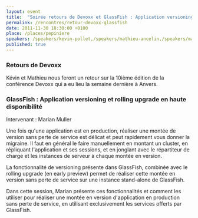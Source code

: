 ```yaml
---
layout: event
title:  "Soirée retours de Devoxx et GlassFish : Application versioning et rolling upgrade en haute disponibilité"
permalink: /rencontres/retour-devoxx-glassfish
date: 2011-11-30 18:30:00 +0100
place: /places/pepiniere
speakers: /speakers/kevin-pollet,/speakers/mathieu-ancelin,/speakers/marian-muller
published: true
---
```


### Retours de Devoxx

Kévin et Mathieu nous feront un retour sur la 10ième édition de la conférence Devoxx qui a eu lieu la semaine dernière à Anvers.

### GlassFish : Application versioning et rolling upgrade en haute disponibilité

Intervenant : Marian Muller

Une fois qu'une application est en production, réaliser une montée de version sans perte de service est délicat et peut rapidement vous donner la migraine. Il faut en général le faire manuellement en montant un cluster, en répliquant l'application et ses sessions, et en jonglant avec le répartiteur de charge et les instances de serveur à chaque montée en version.

La fonctionnalité de versioning présente dans GlassFish, combinée avec le rolling upgrade (en early preview) permet de réaliser cette montée en version sans perte de service sur une instance stand-alone de GlassFish.

Dans cette session, Marian présente ces fonctionnalités et comment les utiliser pour réaliser une montée en version d'application en production sans perte de service, en utilisant exclusivement les services offerts par GlassFish.